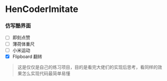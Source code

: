 # HenCoderImitate

### 仿写酷界面

- [ ] 即刻点赞
- [ ] 薄荷体重尺
- [ ] 小米运动
- [x] Flipboard 翻转

> 这是仅仅是自己的练习项目，目的是看完大佬们的实现后思考，看同样的效果怎么实现代码最简单易懂

